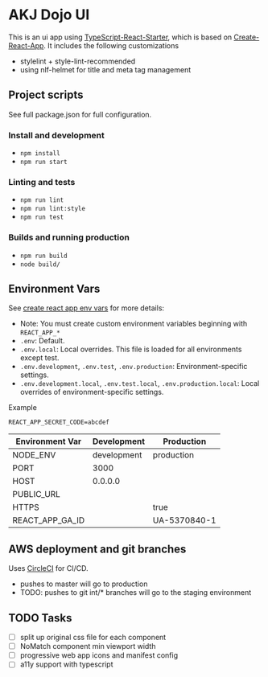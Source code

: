 # AKJ Dojo UI
This is an ui app using [TypeScript-React-Starter](https://github.com/Microsoft/TypeScript-React-Starter), which is based on 
[Create-React-App](hhttps://github.com/facebook/create-react-app).  It includes the following customizations
* stylelint + style-lint-recommended
* using nlf-helmet for title and meta tag management

## Project scripts
See full package.json for full configuration.

### Install and development
* `npm install`
* `npm run start`

### Linting and tests
* `npm run lint`
* `npm run lint:style`
* `npm run test`

### Builds and running production
* `npm run build`
* `node build/`

## Environment Vars
See [create react app env vars](https://github.com/facebook/create-react-app/blob/master/packages/react-scripts/template/README.md#adding-custom-environment-variables) for more details:
* Note: You must create custom environment variables beginning with `REACT_APP_*`
* `.env`: Default.
* `.env.local`: Local overrides. This file is loaded for all environments except test.
* `.env.development`, `.env.test`, `.env.production`: Environment-specific settings.
* `.env.development.local`, `.env.test.local`, `.env.production.local`: Local overrides of environment-specific settings.

Example
```
REACT_APP_SECRET_CODE=abcdef
```

| Environment Var | Development | Production      |
|-------------|-----------------|------------------|
| NODE_ENV | development | production |
| PORT  | 3000  | |
| HOST  | 0.0.0.0 | |
| PUBLIC_URL | | |
| HTTPS | | true |
| REACT_APP_GA_ID | | UA-5370840-1 |


## AWS deployment and git branches
Uses [CircleCI](https://circleci.com/) for CI/CD.
* pushes to master will go to production
* TODO: pushes to git int/* branches will go to the staging environment

## TODO Tasks
* [ ] split up original css file for each component
* [ ] NoMatch component min viewport width
* [ ] progressive web app icons and manifest config
* [ ] a11y support with typescript

